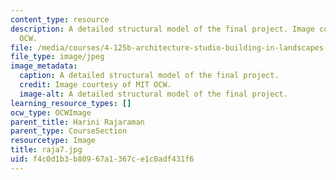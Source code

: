 ```yaml
---
content_type: resource
description: A detailed structural model of the final project. Image courtesy of MIT
  OCW.
file: /media/courses/4-125b-architecture-studio-building-in-landscapes-fall-2005/f4c0d1b3b80967a1367ce1c0adf431f6_raja7.jpg
file_type: image/jpeg
image_metadata:
  caption: A detailed structural model of the final project.
  credit: Image courtesy of MIT OCW.
  image-alt: A detailed structural model of the final project.
learning_resource_types: []
ocw_type: OCWImage
parent_title: Harini Rajaraman
parent_type: CourseSection
resourcetype: Image
title: raja7.jpg
uid: f4c0d1b3-b809-67a1-367c-e1c0adf431f6
---
```

